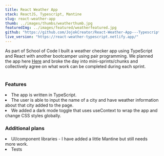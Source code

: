 ```yaml
---
title: React Weather App
stack: ReactJS, Typescript, Mantine
slug: react-weather-app
thumb: ../images/thumbs/weatherthumb.jpg
featuredImg: ../images/featured/weatherfeatured.jpg
github: "https://github.com/JojokCreator/React-Weather-App---Typescript/"
live_version: "https://react-weather-typescript.netlify.app/"
---
```


As part of School of Code I built a weather checker app using TypeScript and React with another bootcamper using pair programming. We planned the app here [Here](https://github.com/JojokCreator/React-Weather-App---Typescript/blob/main/plan.drawio) and broke the day into mini-sprints/chunks and collectively agree on what work can be completed during each sprint.
<br></br>
### Features

<li>The app is written in TypeScript.</li>
<li>The user is able to input the name of a city and have weather information about that city added to the page. </li>
<li>We added a dark mode toggle that uses useContext to wrap the app and change CSS styles globally.</li>

### Additional plans

<li>UI/component libraries - I have added a little Mantine but still needs more work.</li>

<li>Tests</li>
